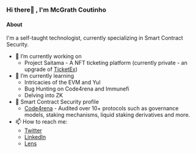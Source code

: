 ### Hi there👋 , I'm McGrath Coutinho

#### About
I'm a self-taught technologist, currently specializing in Smart Contract Security.  


- 🔭 I’m currently working on
  - Project Saitama - A NFT ticketing platform (currently private - an upgrade of [TicketEx](https://github.com/mcgrathcoutinho/ticket-ex))
- 🌱 I’m currently learning
  - Intricacies of the EVM and Yul
  - Bug Hunting on Code4rena and Immunefi
  - Delving into ZK
- 📝 Smart Contract Security profile 
  - [Code4rena](https://code4rena.com/@MrPotatoMagic) - Audited over 10+ protocols such as governance models, staking mechanisms, liquid staking derivatives and more.
- 📫 How to reach me:
  - [Twitter](https://twitter.com/McgrathCoutinho)
  - [LinkedIn](https://www.linkedin.com/in/mcgrathcoutinho/)
  - [Lens](https://www.lensfrens.xyz/mcgrathcoutinho.lens)

